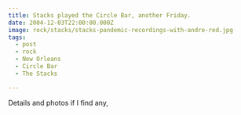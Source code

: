 ```yaml
---
title: Stacks played the Circle Bar, another Friday.
date: 2004-12-03T22:00:00.000Z
image: rock/stacks/stacks-pandemic-recordings-with-andre-red.jpg
tags:
  - post 
  - rock
  - New Orleans
  - Circle Bar
  - The Stacks

---
```


Details and photos if I find any,
